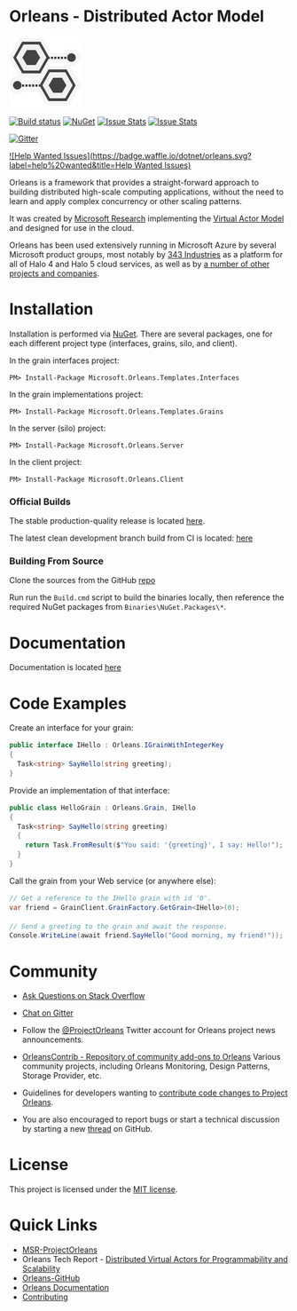 Orleans - Distributed Actor Model
=======

![Orleans logo](https://github.com/dotnet/orleans/blob/gh-pages/Icons/Orleans/OrleansSDK_128x.png)


[![Build status](http://dotnet-ci.cloudapp.net/job/dotnet_orleans/job/innerloop/badge/icon)](http://dotnet-ci.cloudapp.net/job/dotnet_orleans/job/innerloop)
[![NuGet](https://img.shields.io/nuget/v/Microsoft.Orleans.Core.svg?style=flat)](http://www.nuget.org/profiles/Orleans)
[![Issue Stats](http://www.issuestats.com/github/dotnet/orleans/badge/pr)](http://www.issuestats.com/github/dotnet/orleans)
[![Issue Stats](http://www.issuestats.com/github/dotnet/orleans/badge/issue)](http://www.issuestats.com/github/dotnet/orleans)

[![Gitter](https://badges.gitter.im/Join%20Chat.svg)](https://gitter.im/dotnet/orleans?utm_source=badge&utm_medium=badge&utm_campaign=pr-badge)

[![Help Wanted Issues](https://badge.waffle.io/dotnet/orleans.svg?label=help%20wanted&title=Help Wanted Issues)](http://waffle.io/dotnet/orleans)

Orleans is a framework that provides a straight-forward approach to building distributed high-scale computing applications, without the need to learn and apply complex concurrency or other scaling patterns. 

It was created by [Microsoft Research](http://research.microsoft.com/projects/orleans/) 
implementing the [Virtual Actor Model](http://research.microsoft.com/apps/pubs/default.aspx?id=210931) 
and designed for use in the cloud. 

Orleans has been used extensively running in Microsoft Azure by several Microsoft product groups, most notably by [343 Industries](https://www.halowaypoint.com/) as a platform for all of Halo 4 and Halo 5 cloud services, as well as by [a number of other projects and companies](http://dotnet.github.io/orleans/Who-Is-Using-Orleans).

Installation
============

Installation is performed via [NuGet](https://www.nuget.org/packages?q=orleans). 
There are several packages, one for each different project type (interfaces, grains, silo, and client).

In the grain interfaces project:
```
PM> Install-Package Microsoft.Orleans.Templates.Interfaces
```
In the grain implementations project:
```
PM> Install-Package Microsoft.Orleans.Templates.Grains
```
In the server (silo) project:
```
PM> Install-Package Microsoft.Orleans.Server
```
In the client project:
```
PM> Install-Package Microsoft.Orleans.Client
```

### Official Builds

The stable production-quality release is located [here](https://github.com/dotnet/orleans/releases/latest).

The latest clean development branch build from CI is located: [here](http://dotnet-ci.cloudapp.net/job/dotnet_orleans/job/innerloop/lastStableBuild/artifact/)

### Building From Source

Clone the sources from the GitHub [repo](https://github.com/dotnet/orleans) 

Run run the `Build.cmd` script to build the binaries locally,
then reference the required NuGet packages from `Binaries\NuGet.Packages\*`.

Documentation
=============

Documentation is located [here](http://dotnet.github.io/orleans/)

Code Examples
=============

Create an interface for your grain:
```c#
public interface IHello : Orleans.IGrainWithIntegerKey
{
  Task<string> SayHello(string greeting);
}
```

Provide an implementation of that interface:
```c#
public class HelloGrain : Orleans.Grain, IHello
{
  Task<string> SayHello(string greeting)
  {
    return Task.FromResult($"You said: '{greeting}', I say: Hello!");
  }
}
```

Call the grain from your Web service (or anywhere else):
```c#
// Get a reference to the IHello grain with id '0'.
var friend = GrainClient.GrainFactory.GetGrain<IHello>(0);

// Send a greeting to the grain and await the response.
Console.WriteLine(await friend.SayHello("Good morning, my friend!"));
```

Community
=========

* [Ask Questions on Stack Overflow](https://stackoverflow.com/questions/ask?tags=orleans)

* [Chat on Gitter](https://gitter.im/dotnet/orleans)

* Follow the [@ProjectOrleans](https://twitter.com/ProjectOrleans) Twitter account for Orleans project news announcements.

* [OrleansContrib - Repository of community add-ons to Orleans](https://github.com/OrleansContrib/) Various community projects, including Orleans Monitoring, Design Patterns, Storage Provider, etc.

* Guidelines for developers wanting to [contribute code changes to Project Orleans](http://dotnet.github.io/orleans/Contributing).

* You are also encouraged to report bugs or start a technical discussion by starting a new [thread](https://github.com/dotnet/orleans/issues) on GitHub.

License
=======
This project is licensed under the [MIT license](https://github.com/dotnet/orleans/blob/master/LICENSE).

Quick Links
===========

* [MSR-ProjectOrleans](http://research.microsoft.com/projects/orleans/)
* Orleans Tech Report - [Distributed Virtual Actors for Programmability and Scalability](http://research.microsoft.com/apps/pubs/default.aspx?id=210931)
* [Orleans-GitHub](https://github.com/dotnet/orleans)
* [Orleans Documentation](http://dotnet.github.io/orleans/)
* [Contributing](http://dotnet.github.io/orleans/Contributing)
